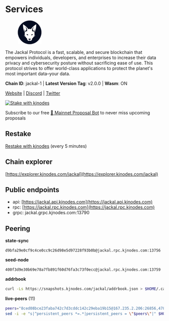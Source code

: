 # Services

<figure><img src="https://raw.githubusercontent.com/kj89/cosmos-images/main/logos/jackal.png" alt=""><figcaption></figcaption></figure>

The Jackal Protocol is a fast, scalable, and secure blockchain that empowers  individuals, developers, and enterprises to increase their data privacy and  cybersecurity posture without sacrificing ease of use. This protocol strives  to offer world-class applications to protect the planet's most important data–your data.

**Chain ID**: jackal-1 | **Latest Version Tag**: v2.0.0 | **Wasm**: ON

[Website](https://jackalprotocol.com) | [Discord](https://discord.com/invite/5GKym3p6rj) | [Twitter](https://twitter.com/Jackal_Protocol)

[![Stake with kjnodes](https://i.ibb.co/cr44Q8j/button-stake-with-kjnodes.png)](https://restake.app/jackal/jklvaloper1tr3wm3mdkz0tda6t7vavqnn7fe2g4un0f67xmt)

Subscribe to our free [🤖 Mainnet Proposal Bot](https://t.me/kjnodes_proposal_bot) to never miss upcoming proposals

## Restake

[Restake with kjnodes](https://restake.app/jackal/jklvaloper1tr3wm3mdkz0tda6t7vavqnn7fe2g4un0f67xmt) (every 5 minutes)
## Chain explorer
[https://explorer.kjnodes.com/jackal](https://explorer.kjnodes.com/jackal)

## Public endpoints

* api: [https://jackal.api.kjnodes.com](https://jackal.api.kjnodes.com)
* rpc: [https://jackal.rpc.kjnodes.com](https://jackal.rpc.kjnodes.com)
* grpc: jackal.grpc.kjnodes.com:13790

## Peering

**state-sync**

```text
d9bfa29e0cf9c4ce0cc9c26d98e5d97228f93b0b@jackal.rpc.kjnodes.com:13756
```

**seed-node**

```text
400f3d9e30b69e78a7fb891f60d76fa3c73f0ecc@jackal.rpc.kjnodes.com:13759
```

**addrbook**
```bash
curl -Ls https://snapshots.kjnodes.com/jackal/addrbook.json > $HOME/.canine/config/addrbook.json
```

**live-peers** (11)
```bash
peers="8ced08bce23faba742c7d3cddc142c29eba19b15@167.235.2.206:26856,4784ecce6ee23c6c26ab8e36e95fcca9e0e406c6@65.109.82.112:11656,173c43436e2287f3660c344a5fd2386da4a61968@65.109.92.241:11126,0daa5dcda773b1d3842ba2881cf27aab519a2cac@54.36.108.222:28656,039a1c4f438c1ecc2dd901e7316d16fdafadfdab@104.193.254.36:27656,f7b5bc8e8eb8a954f9c36ac7c06ff7b9b847c785@167.86.82.140:46656,dbbd1e102b9d0cde827cd272205fa3a2886a6b2c@5.9.147.22:21656,316864671ec9566a3d07b64040c45e3fc75ccf36@65.108.201.154:5020,6ea2783ba59a3e54ec963fac41709ddd76218650@192.99.4.20:29656,78c74558ee2b047a8f5bb4827f02a3aa1c566590@144.91.102.95:30656,d9bfa29e0cf9c4ce0cc9c26d98e5d97228f93b0b@65.109.88.38:13756"
sed -i -e "s|^persistent_peers *=.*|persistent_peers = \"$peers\"|" $HOME/.canine/config/config.toml
```
